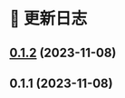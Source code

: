 # 📄 更新日志

## [0.1.2](https://github.com/ddki/tauri-vite-app-template/compare/v0.1.1...v0.1.2) (2023-11-08)

## 0.1.1 (2023-11-08)
